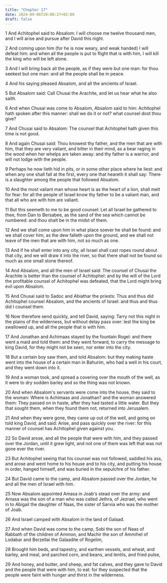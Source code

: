 ```yaml
---
title: "Chapter 17"
date: 2024-09-06T20:00:27+02:00
draft: false
---
```



1 And Achitophel said to Absalom: I will choose me twelve thousand men, and I will arise and pursue after David this night.

2 And coming upon him (for he is now weary, and weak handed) I will defeat him: and when all the people is put to flight that is with him, I will kill the king who will be left alone.

3 And I will bring back all the people, as if they were but one man: for thou seekest but one man: and all the people shall be in peace.

4 And his saying pleased Absalom, and all the ancients of Israel.

5 But Absalom said: Call Chusai the Arachite, and let us hear what he also saith.

6 And when Chusai was come to Absalom, Absalom said to him: Achitophel hath spoken after this manner: shall we do it or not? what counsel dost thou give?

7 And Chusai said to Absalom: The counsel that Achitophel hath given this time is not good.

8 And again Chusai said: Thou knowest thy father, and the men that are with him, that they are very valiant, and bitter in their mind, as a bear raging in the wood when her whelps are taken away: and thy father is a warrior, and will not lodge with the people.

9 Perhaps he now lieth hid in pits, or in some other place where he liest: and when any one shall fall at the first, every one that heareth it shall say: There is a slaughter among the people that followed Absalom.

10 And the most valiant man whose heart is as the heart of a lion, shall melt for fear: for all the people of Israel know thy father to be a valiant man, and that all who are with him are valiant.

11 But this seemeth to me to be good counsel: Let all Israel be gathered to thee, from Dan to Bersabee, as the sand of the sea which cannot be numbered: and thou shalt be in the midst of them.

12 And we shall come upon him in what place soever he shall be found: and we shall cover him, as the dew falleth upon the ground, and we shall not leave of the men that are with him, not so much as one.

13 And if he shall enter into any city, all Israel shall cast ropes round about that city, and we will draw it into the river, so that there shall not be found so much as one small stone thereof.

14 And Absalom, and all the men of Israel said: The counsel of Chusai the Arachite is better than the counsel of Achitophel: and by the will of the Lord the profitable counsel of Achitophel was defeated, that the Lord might bring evil upon Absalom.

15 And Chusai said to Sadoc and Abiathar the priests: Thus and thus did Achitophel counsel Absalom, and the ancients of Israel: and thus and thus did I counsel them.

16 Now therefore send quickly, and tell David, saying: Tarry not this night in the plains of the wilderness, but without delay pass over: lest the king be swallowed up, and all the people that is with him.

17 And Jonathan and Achimaas stayed by the fountain Rogel: and there went a maid and told them: and they went forward, to carry the message to king David, for they might not be seen, nor enter into the city.

18 But a certain boy saw them, and told Absalom: but they making haste went into the house of a certain man in Bahurim, who had a well in his court, and they went down into it.

19 And a woman took, and spread a covering over the mouth of the well, as it were to dry sodden barley and so the thing was not known.

20 And when Absalom's servants were come into the house, they said to the woman: Where is Achimaas and Jonathan? and the woman answered them: They passed on in haste, after they had tasted a little water. But they that sought them, when they found them not, returned into Jerusalem.

21 And when they were gone, they came up out of the well, and going on told king David, and said: Arise, and pass quickly over the river: for this manner of counsel has Achitophel given against you.

22 So David arose, and all the people that were with him, and they passed over the Jordan, until it grew light, and not one of them was left that was not gone ever the river.

23 But Achitophel seeing that his counsel was not followed, saddled his ass, and arose and went home to his house and to his city, and putting his house in order, hanged himself, and was buried in the sepulchre of his father.

24 But David came to the camp, and Absalom passed over the Jordan, he and all the men of Israel with him.

25 Now Absalom appointed Amasa in Joab's stead over the army: and Amasa was the son of a man who was called Jethra, of Jezrael, who went in to Abigail the daughter of Naas, the sister of Sarvia who was the mother of Joab.

26 And Israel camped with Absalom in the land of Galaad.

27 And when David was come to the camp, Sobi the son of Naas of Rabbath of the children of Ammon, and Machir the son of Ammihel of Lodabar and Berzellai the Galaadite of Rogelim,

28 Brought him beds, and tapestry, and earthen vessels, and wheat, and barley, and meal, and parched corn, and beans, and lentils, and fried pulse,

29 And honey, and butter, and sheep, and fat calves, and they gave to David and the people that were with him, to eat: for they suspected that the people were faint with hunger and thirst in the wilderness.

